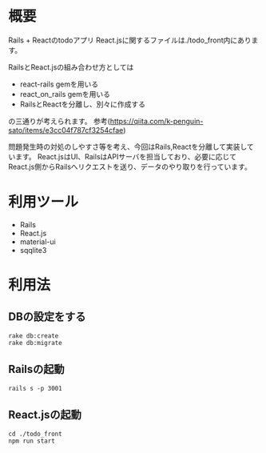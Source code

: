# 概要

Rails + Reactのtodoアプリ
React.jsに関するファイルは./todo_front内にあります。

RailsとReact.jsの組み合わせ方としては
* react-rails gemを用いる
* react_on_rails gemを用いる
* RailsとReactを分離し、別々に作成する

の三通りが考えられます。
参考(https://qiita.com/k-penguin-sato/items/e3cc04f787cf3254cfae)

問題発生時の対処のしやすさ等を考え、今回はRails,Reactを分離して実装しています。
React.jsはUI、RailsはAPIサーバを担当しており、必要に応じてReact.js側からRailsへリクエストを送り、データのやり取りを行っています。

# 利用ツール
* Rails
* React.js
* material-ui 
* sqqlite3

# 利用法
## DBの設定をする

```
rake db:create
rake db:migrate
```

## Railsの起動

```
rails s -p 3001
```

## React.jsの起動

```
cd ./todo_front
npm run start
```
